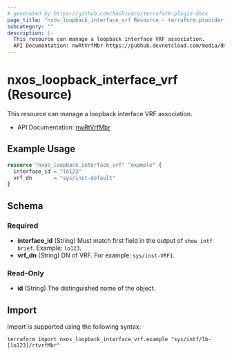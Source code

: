 ```yaml
---
# generated by https://github.com/hashicorp/terraform-plugin-docs
page_title: "nxos_loopback_interface_vrf Resource - terraform-provider-nxos"
subcategory: ""
description: |-
  This resource can manage a loopback interface VRF association.
  API Documentation: nwRtVrfMbr https://pubhub.devnetcloud.com/media/dme-docs-10-2-2/docs/Routing%20and%20Forwarding/nw:RtVrfMbr/
---
```


# nxos_loopback_interface_vrf (Resource)

This resource can manage a loopback interface VRF association.

- API Documentation: [nwRtVrfMbr](https://pubhub.devnetcloud.com/media/dme-docs-10-2-2/docs/Routing%20and%20Forwarding/nw:RtVrfMbr/)

## Example Usage

```terraform
resource "nxos_loopback_interface_vrf" "example" {
  interface_id = "lo123"
  vrf_dn       = "sys/inst-default"
}
```

<!-- schema generated by tfplugindocs -->
## Schema

### Required

- **interface_id** (String) Must match first field in the output of `show intf brief`. Example: `lo123`.
- **vrf_dn** (String) DN of VRF. For example: `sys/inst-VRF1`.

### Read-Only

- **id** (String) The distinguished name of the object.

## Import

Import is supported using the following syntax:

```shell
terraform import nxos_loopback_interface_vrf.example "sys/intf/lb-[lo123]/rtvrfMbr"
```
